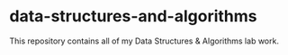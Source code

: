 # data-structures-and-algorithms
This repository contains all of my Data Structures &amp; Algorithms lab work.

